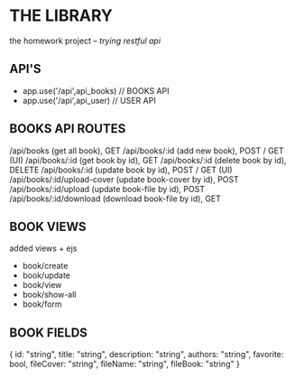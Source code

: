 # THE LIBRARY

the homework project – _trying restful api_

## API'S

- app.use('/api',api_books) // BOOKS API
- app.use('/api',api_user) // USER API

## BOOKS API ROUTES

/api/books (get all book), GET
/api/books/:id (add new book), POST / GET (UI)
/api/books/:id (get book by id), GET
/api/books/:id (delete book by id), DELETE
/api/books/:id (update book by id), POST / GET (UI)
/api/books/:id/upload-cover (update book-cover by id), POST
/api/books/:id/upload (update book-file by id), POST
/api/books/:id/download (download book-file by id), GET

## BOOK VIEWS

added views + ejs

- book/create
- book/update
- book/view
- book/show-all
- book/form

## BOOK FIELDS

{
  id: "string",
  title: "string",
  description: "string",
  authors: "string",
  favorite: bool,
  fileCover: "string",
  fileName: "string",
  fileBook: "string"
}

